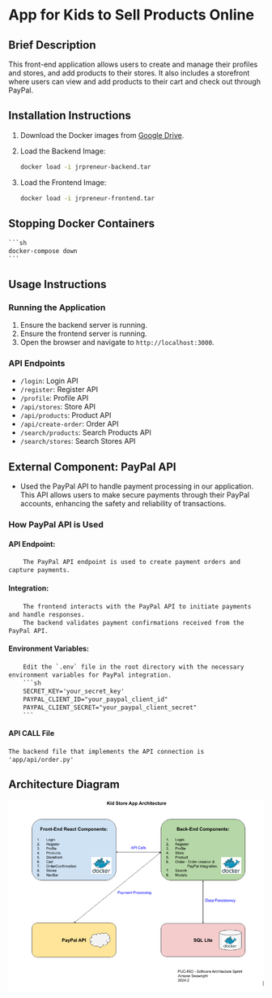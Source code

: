# App for Kids to Sell Products Online

## Brief Description
This front-end application allows users to create and manage their profiles and stores, and add products to their stores. It also includes a storefront where users can view and add products to their cart and check out through PayPal.

## Installation Instructions

1. Download the Docker images from [Google Drive](https://drive.google.com/drive/folders/1BsSmDIBcSMG6hxnN9cuVQA3H3luvr_HX).

2. Load the Backend Image:
    ```sh
    docker load -i jrpreneur-backend.tar
    ```

3. Load the Frontend Image:
    ```sh
    docker load -i jrpreneur-frontend.tar
    ```
## Stopping Docker Containers
    ```sh
    docker-compose down
    ```
## Usage Instructions

### Running the Application
1. Ensure the backend server is running.
2. Ensure the frontend server is running.
3. Open the browser and navigate to `http://localhost:3000`.

### API Endpoints
- `/login`: Login API
- `/register`: Register API
- `/profile`: Profile API
- `/api/stores`: Store API
- `/api/products`: Product API
- `/api/create-order`: Order API
- `/search/products`: Search Products API
- `/search/stores`: Search Stores API

## External Component: PayPal API
- Used the PayPal API to handle payment processing in our application. This API allows users to make secure payments through their PayPal accounts, enhancing the safety and reliability of transactions.

### How PayPal API is Used

#### API Endpoint:
        The PayPal API endpoint is used to create payment orders and capture payments.

#### Integration:
        The frontend interacts with the PayPal API to initiate payments and handle responses.
        The backend validates payment confirmations received from the PayPal API.

#### Environment Variables:
        Edit the `.env` file in the root directory with the necessary environment variables for PayPal integration.
        ```sh
        SECRET_KEY='your_secret_key'
        PAYPAL_CLIENT_ID="your_paypal_client_id"
        PAYPAL_CLIENT_SECRET="your_paypal_client_secret"
        ```
        
#### API CALL File

    The backend file that implements the API connection is 'app/api/order.py' 

## Architecture Diagram
![Architecture Diagram](/kidstore_architecture.PNG)